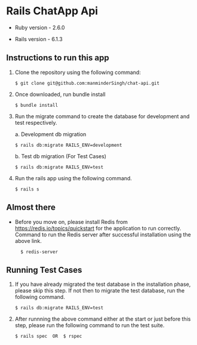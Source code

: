 
# Rails ChatApp Api

* Ruby version - 2.6.0

* Rails version - 6.1.3

## Instructions to run this app



  1. Clone the repository using the following command:

      ```
      $ git clone git@github.com:manminderSingh/chat-api.git
      ```

2. Once downloaded, run bundle install

      ```
      $ bundle install
      ```

  3. Run the migrate command to create the database for development and test respectively.
  
      a. Development db migration

      ```
      $ rails db:migrate RAILS_ENV=development
      ```

      b. Test db migration (For Test Cases)

      ```
      $ rails db:migrate RAILS_ENV=test
      ```

4. Run the rails app using the following command.

      ```
      $ rails s
      ```

## Almost there

* Before you move on, please install Redis from https://redis.io/topics/quickstart for the application to run correctly. Command to run the Redis server after successful installation using the above link.

    ```
      $ redis-server
     ```

## Running Test Cases

1. If you have already migrated the test database in the installation phase, please skip this step. If not then to migrate the test database, run the following command.

      ```
      $ rails db:migrate RAILS_ENV=test
      ```

2. After runnning the above command either at the start or just before this step, please run the following command to run the test suite.

      ```
      $ rails spec  OR  $ rspec
      ```
